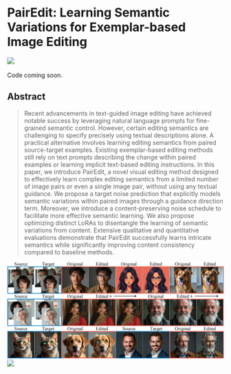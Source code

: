 # PairEdit: Learning Semantic Variations for Exemplar-based Image Editing
<a href='https://arxiv.org/abs/2506.07992'><img src='https://img.shields.io/badge/arXiv-2506.07992-b31b1b.svg'></a>

Code coming soon. 

## Abstract
>Recent advancements in text-guided image editing have achieved notable success by leveraging natural language prompts for fine-grained semantic control. However, certain editing semantics are challenging to specify precisely using textual descriptions alone. A practical alternative involves learning editing semantics from paired source-target examples. Existing exemplar-based editing methods still rely on text prompts describing the change within paired examples or learning implicit text-based editing instructions. In this paper, we introduce PairEdit, a novel visual editing method designed to effectively learn complex editing semantics from a limited number of image pairs or even a single image pair, without using any textual guidance. We propose a target noise prediction that explicitly models semantic variations within paired images through a guidance direction term. Moreover, we introduce a content-preserving noise schedule to facilitate more effective semantic learning. We also propose optimizing distinct LoRAs to disentangle the learning of semantic variations from content. Extensive qualitative and quantitative evaluations demonstrate that PairEdit successfully learns intricate semantics while significantly improving content consistency compared to baseline methods.


<img src='assets/teaser.png'>
<img src='assets/comparison.png'>
